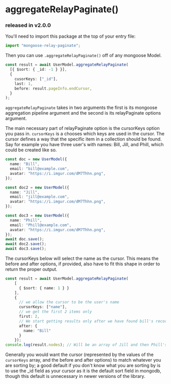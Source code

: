 # aggregateRelayPaginate()

### released in v2.0.0

You'll need to import this package at the top of your entry file:

```ts
import "mongoose-relay-paginate";
```

Then you can use `.aggregateRelayPaginate()` off of any mongoose Model.

```ts
const result = await UserModel.aggregateRelayPaginate(
  [{ $sort: { _id: -1 } }],
  {
    cusorKeys: ["_id"],
    last: 1,
    before: result.pageInfo.endCursor,
  }
);
```

`aggregateRelayPaginate` takes in two arguments the first is its mongoose aggregation pipeline argument and the second is its relayPaginate options argument.

The main necessary part of relayPaginate option is the cursorKeys option you pass in. `cursorKeys` is a chooses which keys are used in the cursor. The cursor defines a way that the specific item in a collection should be found. Say for example you have three user's with names: Bill, Jill, and Phill, which could be created like so.

```ts
const doc = new UserModel({
  name: "Bill",
  email: "bill@example.com",
  avatar: "https://i.imgur.com/dM7Thhn.png",
});

const doc2 = new UserModel({
  name: "Jill",
  email: "jill@example.com",
  avatar: "https://i.imgur.com/dM7Thhn.png",
});

const doc3 = new UserModel({
  name: "Phill",
  email: "Phill@example.com",
  avatar: "https://i.imgur.com/dM7Thhn.png",
});
await doc.save();
await doc2.save();
await doc3.save();
```

The cursorKeys below will select the name as the cursor. This means the before and after options, if provided, also have to fit this shape in order to return the proper output.

```ts
const result = await UserModel.aggregateRelayPaginate(
    [
      { $sort: { name: 1 } }
    ],
    {
      // we allow the cursor to be the user's name
      cursorKeys: ["name"],
      // we get the first 2 items only
      first: 2,
      // We start getting results only after we have found bill's record
      after: {
        name: "Bill"
      }
    });
console.log(result.nodes); // Will be an array of Jill and then Phill's object
```

Generally you would want the cursor (represented by the values of the `cursorKeys` array, and the before and after options) to match whatever you are sorting by; a good default if you don't know what you are sorting by is to use the _id field as your cursor as it is the default sort field in mongodb, though this default is unnecessary in newer versions of the library.
